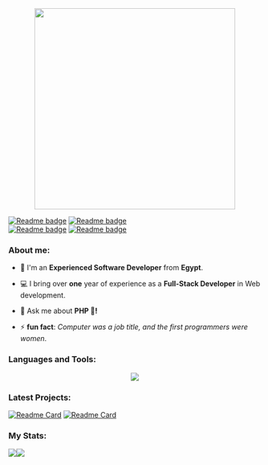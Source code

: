 <div style="text-align: center;"> 
  <a href="https://github.com/devmuhammadzaki">
        <img width="400" src="https://readme-typing-svg.herokuapp.com?font=JetBrains+Mono&weight=600&size=30&duration=2500&color=6AA84F&width=535&lines=Hi..;I'm+Muhammad+(:;I+love+Coding+<3;WBU?;let's+Connect+<3" />
    </a>
</div>

[![Readme badge](https://komarev.com/ghpvc/?username=devmuhammadzaki&color=green)](https://github.com/devmuhammadzaki)
[![Readme badge](https://www.codewars.com/users/devmuhammadzaki/badges/micro)](https://www.codewars.com/users/devmuhammadzaki)
<br>
[![Readme badge](https://img.shields.io/badge/Portfolio-6AA84F?style=for-the-badge&logo=About.me&logoColor=white)](https://devmuhammadzaki-portfolio.vercel.app/)
[![Readme badge](https://img.shields.io/badge/dynamic/json?style=for-the-badge&labelColor=black&color=%236AA84F&label=Solved&query=solvedOverTotal&url=https%3A%2F%2Fleetcode-badge.vercel.app%2Fapi%2Fusers%2Fdevmuhammadzaki&logo=leetcode&logoColor=green)](https://leetcode.com/devmuhammadzaki/)

<div>
  <h3 align="left">About me:</h3>

  - 👨 I'm an **Experienced Software Developer** from **Egypt**.

  - 💻 I bring over **one** year of experience as a **Full-Stack Developer** in Web development.

  - 💬 Ask me about **PHP 🐘!**

  - ⚡ **fun fact**: *Computer was a job title, and the first programmers were women*.
</div>

<div>
  <h3 align="left">Languages and Tools:</h3>
    <a href="https://github.com/devmuhammadzaki">
        <p align="center">
            <img
                src="https://skillicons.dev/icons?i=html,css,js,typescript,sass,jquery,bootstrap,tailwind,vue,angular,cs,dotnet,php,laravel,mysql,git,linux,docker,aws&perline=14" />
        </p>
    </a>
</div>

### Latest Projects: 

[![Readme Card](https://github-readme-stats.vercel.app/api/pin/?username=devmuhammadzaki&repo=amazon-clone&theme=gotham&hide_border=true)](https://github.com/devmuhammadzaki/amazon-clone)
[![Readme Card](https://github-readme-stats.vercel.app/api/pin/?username=devmuhammadzaki&repo=larazillow&theme=gotham&hide_border=true)](https://github.com/devmuhammadzaki/larazillow)

### My Stats:

<div align="left">
    <a href="https://github.com/devmuhammadzaki">
        <img align="center" src="https://github-readme-streak-stats.herokuapp.com/?user=devmuhammadzaki&theme=gotham&hide_border=true" /><img align="center" src="https://github-readme-stats.vercel.app/api?username=devmuhammadzaki&theme=gotham&show_icons=true&hide_border=true&hide_rank=true" />
    </a>
</div>
